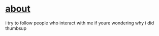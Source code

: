 <h1> <a href="https://wowozela.neocities.org/"> about </a></h1>
i try to follow people who interact with me if youre wondering why i did thumbsup
